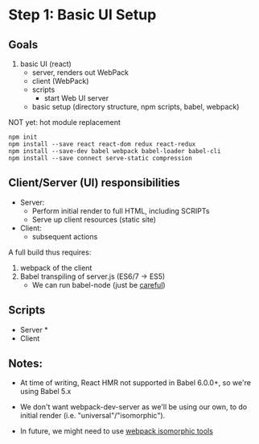 # Step 1: Basic UI Setup

## Goals

1. basic UI (react)
    * server, renders out WebPack
    * client (WebPack)
    * scripts
        - start Web UI server
    * basic setup (directory structure, npm scripts, babel, webpack)

NOT yet: hot module replacement

```
npm init
npm install --save react react-dom redux react-redux
npm install --save-dev babel webpack babel-loader babel-cli
npm install --save connect serve-static compression

```

## Client/Server (UI) responsibilities
* Server:
    * Perform initial render to full HTML, including SCRIPTs
    * Serve up client resources (static site)
* Client:
    * subsequent actions

A full build thus requires:
1. webpack of the client
2. Babel transpiling of server.js (ES6/7 -> ES5)
    * We can run babel-node (just be [careful](https://github.com/babel/babel/issues/2706))

## Scripts
* Server
    *
* Client


## Notes:
* At time of writing, React HMR not supported in Babel 6.0.0+, so
we're using Babel 5.x

* We don't want webpack-dev-server as we'll be using our own,
to do initial render (i.e. "universal"/"isomorphic").

* In future, we might need to use
[webpack isomorphic tools](https://github.com/halt-hammerzeit/webpack-isomorphic-tools)



